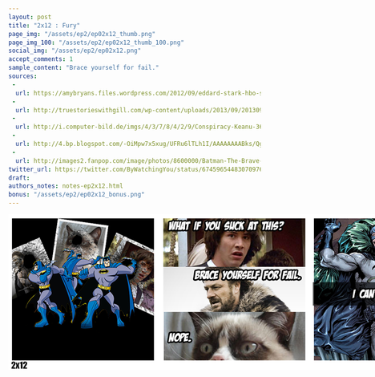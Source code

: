 ```yaml
---
layout: post
title: "2x12 : Fury"
page_img: "/assets/ep2/ep02x12_thumb.png"
page_img_100: "/assets/ep2/ep02x12_thumb_100.png"
social_img: "/assets/ep2/ep02x12.png"
accept_comments: 1
sample_content: "Brace yourself for fail."
sources: 
 -
  url: https://amybryans.files.wordpress.com/2012/09/eddard-stark-hbo-sean-bean-game-of-thrones1.png
 -
  url: http://truestorieswithgill.com/wp-content/uploads/2013/09/20130915-190532.jpg
 -
  url: http://i.computer-bild.de/imgs/4/3/7/8/4/2/9/Conspiracy-Keanu-360x270-6ed54d3bb1735595.jpg
 -
  url: http://4.bp.blogspot.com/-OiMpw7x5xug/UFRu6lTLh1I/AAAAAAAABks/Qg7lq5MZn7o/s1600/bat-tacazo.jpg
 -
  url: http://images2.fanpop.com/image/photos/8600000/Batman-The-Brave-and-the-Bold-batman-8650159-1280-1024.jpg
twitter_url: https://twitter.com/ByWatchingYou/status/674596544830709760
draft: 
authors_notes: notes-ep2x12.html
bonus: "/assets/ep2/ep02x12_bonus.png"
---
```



<div style="margin-left: auto; margin-right: auto; width: 900px;">
  <img src="/assets/ep2/ep02x12.png" alt="Fury" style="width: 900px" />
</div>

<div style="display: none">
  Script:

  Bonus:

</div>
